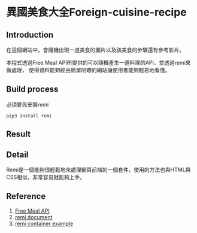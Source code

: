 # 異國美食大全Foreign-cuisine-recipe

## Introduction
在這個網站中，會隨機出現一道美食的圖片以及該美食的步驟還有參考影片。

本程式透過Free Meal API所提供的可以隨機產生一道料理的API，並透過remi來做處理，
使得資料能夠經由簡單明瞭的網站讓使用者能夠輕易地看懂。



## Build process
必須要先安裝remi
```
pip3 install remi
```

## Result

## Detail
Remi是一個能夠很輕鬆地來處理網頁前端的一個套件，使用的方法也與HTML與CSS相似，非常容易就能夠上手。



## Reference
1. [Free Meal API](https://www.themealdb.com/api.php)
2. [remi document](https://remi.readthedocs.io/en/latest/_modules/remi/gui.html)
3. [remi container example](https://github.com/dddomodossola/remi/blob/master/examples/widgets_overview_app.py)
